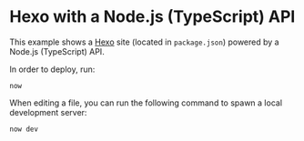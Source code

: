# Hexo with a Node.js (TypeScript) API

This example shows a [Hexo](https://hexo.io/) site (located in `package.json`) powered by a Node.js (TypeScript) API.

In order to deploy, run:

```
now
```

When editing a file, you can run the following command to spawn a local development server:

```
now dev
```
